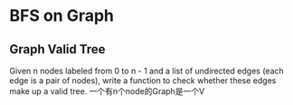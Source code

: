 # BFS on Graph
## Graph Valid Tree
Given n nodes labeled from 0 to n - 1 and a list of undirected edges (each edge is a pair of nodes), write a function to check whether these edges make up a valid tree.
一个有n个node的Graph是一个V
<!--stackedit_data:
eyJoaXN0b3J5IjpbMjAxNDA4ODQ0MSwxNDU3MjgxMTY5LC01Mj
YyOTczOTFdfQ==
-->